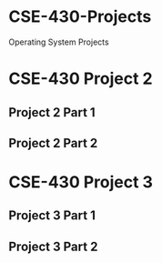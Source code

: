 # CSE-430-Projects

Operating System Projects

# CSE-430 Project 2

## Project 2 Part 1

## Project 2 Part 2

# CSE-430 Project 3

## Project 3 Part 1

## Project 3 Part 2

